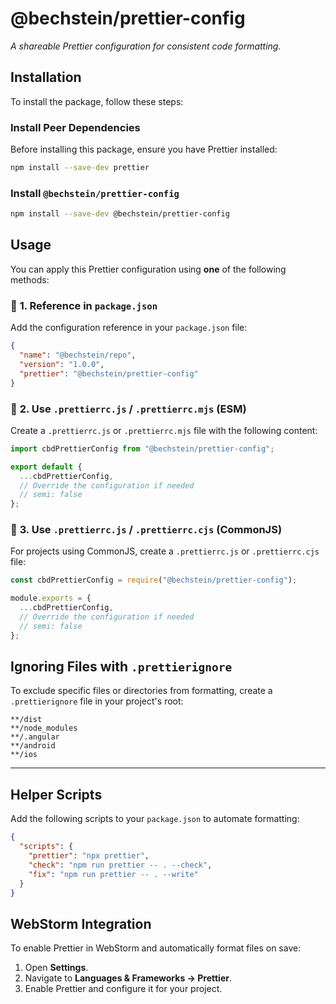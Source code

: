 # @bechstein/prettier-config

_A shareable Prettier configuration for consistent code formatting._

## Installation

To install the package, follow these steps:

### Install Peer Dependencies

Before installing this package, ensure you have Prettier installed:

```bash
npm install --save-dev prettier
```

### Install `@bechstein/prettier-config`

```bash
npm install --save-dev @bechstein/prettier-config
```

## Usage

You can apply this Prettier configuration using **one** of the following methods:

### 🔹 **1. Reference in `package.json`**

Add the configuration reference in your `package.json` file:

```json
{
  "name": "@bechstein/repo",
  "version": "1.0.0",
  "prettier": "@bechstein/prettier-config"
}
```

### 🔹 **2. Use `.prettierrc.js` / `.prettierrc.mjs` (ESM)**

Create a `.prettierrc.js` or `.prettierrc.mjs` file with the following content:

```js
import cbdPrettierConfig from "@bechstein/prettier-config";

export default {
  ...cbdPrettierConfig,
  // Override the configuration if needed
  // semi: false
};
```

### 🔹 **3. Use `.prettierrc.js` / `.prettierrc.cjs` (CommonJS)**

For projects using CommonJS, create a `.prettierrc.js` or `.prettierrc.cjs` file:

```js
const cbdPrettierConfig = require("@bechstein/prettier-config");

module.exports = {
  ...cbdPrettierConfig,
  // Override the configuration if needed
  // semi: false
};
```

## Ignoring Files with `.prettierignore`

To exclude specific files or directories from formatting, create a `.prettierignore` file in your project's root:

```gitignore
**/dist
**/node_modules
**/.angular
**/android
**/ios
```

---

## Helper Scripts

Add the following scripts to your `package.json` to automate formatting:

```json
{
  "scripts": {
    "prettier": "npx prettier",
    "check": "npm run prettier -- . --check",
    "fix": "npm run prettier -- . --write"
  }
}
```

## WebStorm Integration

To enable Prettier in WebStorm and automatically format files on save:

1. Open **Settings**.
2. Navigate to **Languages & Frameworks → Prettier**.
3. Enable Prettier and configure it for your project.
